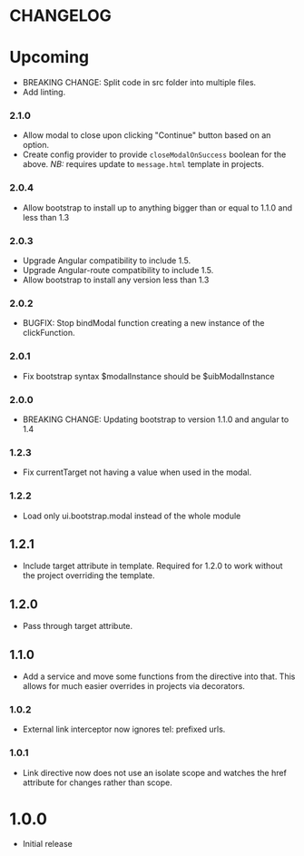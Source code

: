 # CHANGELOG

# Upcoming

* BREAKING CHANGE: Split code in src folder into multiple files.
* Add linting.

### 2.1.0

* Allow modal to close upon clicking "Continue" button based on an option.
* Create config provider to provide `closeModalOnSuccess` boolean for the above. _NB:_ requires update to `message.html` template in projects.

### 2.0.4

* Allow bootstrap to install up to anything bigger than or equal to 1.1.0 and less than 1.3

### 2.0.3

* Upgrade Angular compatibility to include 1.5.
* Upgrade Angular-route compatibility to include 1.5.
* Allow bootstrap to install any version less than 1.3

### 2.0.2

* BUGFIX: Stop bindModal function creating a new instance of the clickFunction.

### 2.0.1

* Fix bootstrap syntax $modalInstance should be $uibModalInstance

### 2.0.0

* BREAKING CHANGE: Updating bootstrap to version 1.1.0 and angular to 1.4

### 1.2.3

* Fix currentTarget not having a value when used in the modal.

### 1.2.2

* Load only ui.bootstrap.modal instead of the whole module

## 1.2.1

* Include target attribute in template. Required for 1.2.0 to work without the project overriding the template.

## 1.2.0

* Pass through target attribute.

## 1.1.0

* Add a service and move some functions from the directive into that. This allows for much easier overrides in projects via decorators.

### 1.0.2

* External link interceptor now ignores tel: prefixed urls. 

### 1.0.1

* Link directive now does not use an isolate scope and watches the href attribute for changes rather than scope.

# 1.0.0

* Initial release
